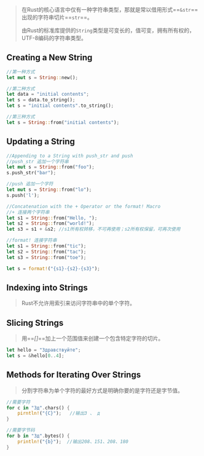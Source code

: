> 在Rust的核心语言中仅有一种字符串类型，那就是常以借用形式==`&str`==出现的字符串切片==`str`==。
>
> 由Rust的标准库提供的`String`类型是可变长的，值可变，拥有所有权的，UTF-8编码的字符串类型。

## Creating a New String

```rust
//第一种方式
let mut s = String::new();

//第二种方式
let data = "initial contents";
let s = data.to_string();
let s = "initial contents".to_string();

//第三种方式
let s = String::from("initial contents");
```

## Updating a String

```rust
//Appending to a String with push_str and push
//push_str 追加一个字符串
let mut s = String::from("foo");
s.push_str("bar");

//push 追加一个字符
let mut s = String::from("lo");
s.push('l');
```

```rust
//Concatenation with the + Operator or the format! Macro
//+ 连接两个字符串
let s1 = String::from("Hello, ");
let s2 = String::from("world!");
let s3 = s1 + &s2; //s1所有权转移，不可再使用；s2所有权保留，可再次使用

//format! 连接字符串
let s1 = String::from("tic");
let s2 = String::from("tac");
let s3 = String::from("toe");

let s = format!("{s1}-{s2}-{s3}");
```

## Indexing into Strings

> Rust不允许用索引来访问字符串中的单个字符。

## Slicing Strings

> 用==*[]*==加上一个范围值来创建一个包含特定字符的切片。

```rust
let hello = "Здравствуйте";
let s = &hello[0..4];
```

## Methods for Iterating Over Strings

> 分割字符串为单个字符的最好方式是明确你要的是字符还是字节值。

```rust
//需要字符
for c in "Зд".chars() {
    pirntln!("{C}");   //输出З 、 д
}

//需要字节码
for b in "Зд".bytes() {
    println!("{b}");  //输出208、151、208、180
}
```

